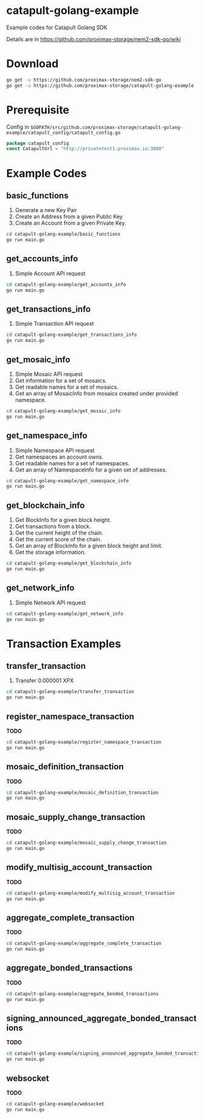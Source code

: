 # catapult-golang-example

Example codes for Catapult Golang SDK

Details are in https://github.com/proximax-storage/nem2-sdk-go/wiki

# Download

```bash
go get -u https://github.com/proximax-storage/nem2-sdk-go 
go get -u https://github.com/proximax-storage/catapult-golang-example
``` 

# Prerequisite

Config in `$GOPATH/src/github.com/proximax-storage/catapult-golang-example/catapult_config/catapult_config.go`

```go
package catapult_config
const CatapultUrl = "http://privatetest1.proximax.io:3000"
```

# Example Codes
## basic_functions
1. Generate a new Key Pair
2. Create an Address from a given Public Key
3. Create an Account from a given Private Key.

```bash
cd catapult-golang-example/basic_functions
go run main.go
```

## get_accounts_info
1. Simple Account API request

```bash
cd catapult-golang-example/get_accounts_info
go run main.go
```

## get_transactions_info
1. Simple Transaction API request

```bash
cd catapult-golang-example/get_transactions_info
go run main.go
```

## get_mosaic_info
1. Simple Mosaic API request
2. Get information for a set of mosaics.
3. Get readable names for a set of mosaics.
4. Get an array of MosaicInfo from mosaics created under provided namespace.

```bash
cd catapult-golang-example/get_mosaic_info
go run main.go
```

## get_namespace_info
1. Simple Namespace API request
2. Get namespaces an account owns.
3. Get readable names for a set of namespaces.
4. Get an array of NamespaceInfo for a given set of addresses.

```bash
cd catapult-golang-example/get_namespace_info
go run main.go
```

## get_blockchain_info
1. Get BlockInfo for a given block height.
2. Get transactions from a block.
3. Get the current height of the chain.
4. Get the current score of the chain.
5. Get an array of BlockInfo for a given block height and limit.
6. Get the storage information.

```bash
cd catapult-golang-example/get_blockchain_info
go run main.go
```

## get_network_info
1. Simple Network API request

```bash
cd catapult-golang-example/get_network_info
go run main.go
```

# Transaction Examples

## transfer_transaction
1. Transfer 0.000001 XPX

```bash
cd catapult-golang-example/transfer_transaction
go run main.go
```

## register_namespace_transaction
**TODO**
```bash
cd catapult-golang-example/register_namespace_transaction
go run main.go
```

## mosaic_definition_transaction
**TODO**
```bash
cd catapult-golang-example/mosaic_definition_transaction
go run main.go
```

## mosaic_supply_change_transaction
**TODO**
```bash
cd catapult-golang-example/mosaic_supply_change_transaction
go run main.go
```

## modify_multisig_account_transaction
**TODO**
```bash
cd catapult-golang-example/modify_multisig_account_transaction
go run main.go
```

## aggregate_complete_transaction
**TODO**
```bash
cd catapult-golang-example/aggregate_complete_transaction
go run main.go
```

## aggregate_bonded_transactions
**TODO**
```bash
cd catapult-golang-example/aggregate_bonded_transactions
go run main.go
```

## signing_announced_aggregate_bonded_transactions
**TODO**
```bash
cd catapult-golang-example/signing_announced_aggregate_bonded_transactions
go run main.go
```

## websocket
**TODO**
```bash
cd catapult-golang-example/websocket
go run main.go
```
